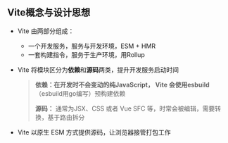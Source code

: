 ## Vite概念与设计思想

* Vite 由两部分组成：

  * 一个开发服务，服务与开发环境，ESM + HMR
  * 一套构建指令，服务于生产环境，用Rollup

* Vite 将模块区分为**依赖**和**源码**两类，提升开发服务启动时间

  > **依赖：**在开发时不会变动的纯JavaScript， Vite 会使用**esbuild**（esbuild用go编写）预构建依赖
  >
  > **源码：** 通常为JSX、CSS 或者 Vue SFC 等，时常会被编辑，需要转换，基于路由拆分

* Vite 以原生 ESM 方式提供源码，让浏览器接管打包工作